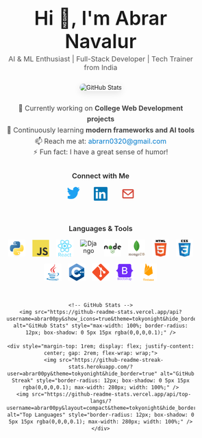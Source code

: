 <!-- Import Google Fonts for a clean modern look -->
<link href="https://fonts.googleapis.com/css2?family=Inter:wght@400;600&display=swap" rel="stylesheet">

<div align="center" style="font-family: 'Inter', sans-serif; max-width: 700px; margin: auto; padding: 2rem;">

  <h1 style="font-weight: 600; font-size: 2.8rem; margin-bottom: 0.25rem;">Hi 👋, I'm Abrar Navalur</h1>
  <h3 style="color: #555; font-weight: 400; margin-top: 0;">AI & ML Enthusiast | Full-Stack Developer | Tech Trainer from India</h3>

  <div style="margin: 1.75rem 0;">
    <!-- Updated simple trophy section -->
    <img src="https://github-readme-stats.vercel.app/api?username=abrar00py&show_icons=true&theme=tokyonight" alt="GitHub Stats" style="max-width: 100%; border-radius: 12px; box-shadow: 0 5px 15px rgba(0,0,0,0.1);" />
  </div>

  <p style="font-size: 1rem; line-height: 1.6; color: #444; max-width: 600px; margin: 0 auto 2rem;">
    🔭 Currently working on <strong>College Web Development projects</strong><br/>
    🌱 Continuously learning <strong>modern frameworks and AI tools</strong><br/>
    📫 Reach me at: <a href="mailto:abrarn0320@gmail.com" style="color:#007acc; text-decoration:none;">abrarn0320@gmail.com</a><br/>
    ⚡ Fun fact: I have a great sense of humor!
  </p>

  <h3 style="font-weight: 600; margin-bottom: 1rem; color: #222;">Connect with Me</h3>
  <div style="display: flex; justify-content: center; gap: 2rem; margin-bottom: 3rem;">
    <a href="https://x.com/abrar_navalur" target="_blank" rel="noopener" aria-label="Twitter" style="color:#1DA1F2; font-size: 1.8rem;">
      <svg role="img" width="32" height="32" viewBox="0 0 24 24" fill="currentColor" xmlns="http://www.w3.org/2000/svg"><path d="M23 3a10.9 10.9 0 01-3.14.86A4.48 4.48 0 0022.43.36a9.14 9.14 0 01-2.88 1.1 4.52 4.52 0 00-7.69 4.11 12.81 12.81 0 01-9.3-4.72 4.48 4.48 0 001.4 6.05 4.49 4.49 0 01-2.05-.57v.06a4.52 4.52 0 003.63 4.43 4.52 4.52 0 01-2.04.07 4.53 4.53 0 004.22 3.14 9.06 9.06 0 01-5.6 1.93A8.9 8.9 0 012 19.8 12.77 12.77 0 008.29 21c7.55 0 11.68-6.26 11.68-11.68 0-.18 0-.35-.01-.53A8.36 8.36 0 0023 3z"/></svg>
    </a>
    <a href="https://www.linkedin.com/in/abrar-ul-haque-navalur-a63134198/" target="_blank" rel="noopener" aria-label="LinkedIn" style="color:#0077B5; font-size: 1.8rem;">
      <svg role="img" width="32" height="32" viewBox="0 0 24 24" fill="currentColor" xmlns="http://www.w3.org/2000/svg"><path d="M20.45 20.45h-3.6v-5.6c0-1.33-.03-3.04-1.85-3.04-1.85 0-2.14 1.44-2.14 2.94v5.7h-3.6V9h3.46v1.56h.05a3.8 3.8 0 013.42-1.88c3.66 0 4.33 2.41 4.33 5.54v6.27zM5.34 7.43a2.1 2.1 0 01-2.1-2.1 2.1 2.1 0 112.1 2.1zM7.14 20.45H3.54V9h3.6v11.45zM22.23 0H1.77A1.76 1.76 0 000 1.76v20.48A1.76 1.76 0 001.77 24h20.48A1.76 1.76 0 0024 22.23V1.77A1.76 1.76 0 0022.23 0z"/></svg>
    </a>
    <a href="mailto:abrarn0320@gmail.com" target="_blank" rel="noopener" aria-label="Email" style="color:#D44638; font-size: 1.8rem;">
      <svg role="img" width="32" height="32" viewBox="0 0 24 24" fill="currentColor" xmlns="http://www.w3.org/2000/svg"><path d="M20 4H4a2 2 0 00-2 2v12a2 2 0 002 2h16a2 2 0 002-2V6a2 2 0 00-2-2zm0 2v.01L12 13 4 6.01V6h16zM4 18v-9l8 6 8-6v9H4z"/></svg>
    </a>
  </div>

  <h3 style="font-weight: 600; margin-bottom: 1rem; color: #222;">Languages & Tools</h3>
  <div style="display: flex; flex-wrap: wrap; justify-content: center; gap: 1rem;">
    <!-- Icons -->
    <img src="https://raw.githubusercontent.com/devicons/devicon/master/icons/python/python-original.svg" alt="Python" width="40" height="40" />
    <img src="https://raw.githubusercontent.com/devicons/devicon/master/icons/javascript/javascript-original.svg" alt="JavaScript" width="40" height="40" />
    <img src="https://raw.githubusercontent.com/devicons/devicon/master/icons/react/react-original-wordmark.svg" alt="React" width="40" height="40" />
    <img src="https://cdn.worldvectorlogo.com/logos/django.svg" alt="Django" width="40" height="40" />
    <img src="https://raw.githubusercontent.com/devicons/devicon/master/icons/nodejs/nodejs-original-wordmark.svg" alt="Node.js" width="40" height="40" />
    <img src="https://raw.githubusercontent.com/devicons/devicon/master/icons/mongodb/mongodb-original-wordmark.svg" alt="MongoDB" width="40" height="40" />
    <img src="https://raw.githubusercontent.com/devicons/devicon/master/icons/html5/html5-original-wordmark.svg" alt="HTML5" width="40" height="40" />
    <img src="https://raw.githubusercontent.com/devicons/devicon/master/icons/css3/css3-original-wordmark.svg" alt="CSS3" width="40" height="40" />
    <img src="https://raw.githubusercontent.com/devicons/devicon/master/icons/java/java-original.svg" alt="Java" width="40" height="40" />
    <img src="https://raw.githubusercontent.com/devicons/devicon/master/icons/cplusplus/cplusplus-original.svg" alt="C++" width="40" height="40" />
    <img src="https://raw.githubusercontent.com/devicons/devicon/master/icons/git/git-original.svg" alt="Git" width="40" height="40" />
    <img src="https://raw.githubusercontent.com/devicons/devicon/master/icons/bootstrap/bootstrap-plain-wordmark.svg" alt="Bootstrap" width="40" height="40" />
    <img src="https://raw.githubusercontent.com/devicons/devicon/master/icons/firebase/firebase-plain-wordmark.svg" alt="Firebase" width="40" height="40" />
  </div>

  <div style="margin-top: 3rem;">

    <!-- GitHub Stats -->
    <img src="https://github-readme-stats.vercel.app/api?username=abrar00py&show_icons=true&theme=tokyonight&hide_border=true" alt="GitHub Stats" style="max-width: 100%; border-radius: 12px; box-shadow: 0 5px 15px rgba(0,0,0,0.1);" />

    <div style="margin-top: 1rem; display: flex; justify-content: center; gap: 2rem; flex-wrap: wrap;">
      <img src="https://github-readme-streak-stats.herokuapp.com/?user=abrar00py&theme=tokyonight&hide_border=true" alt="GitHub Streak" style="border-radius: 12px; box-shadow: 0 5px 15px rgba(0,0,0,0.1); max-width: 280px; width: 100%;" />
      <img src="https://github-readme-stats.vercel.app/api/top-langs/?username=abrar00py&layout=compact&theme=tokyonight&hide_border=true" alt="Top Languages" style="border-radius: 12px; box-shadow: 0 5px 15px rgba(0,0,0,0.1); max-width: 280px; width: 100%;" />
    </div>
  </div>

</div>
